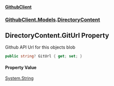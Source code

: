 #### [GithubClient](index 'index')
### [GithubClient.Models](GithubClient.Models 'GithubClient.Models').[DirectoryContent](GithubClient.Models.DirectoryContent 'GithubClient.Models.DirectoryContent')

## DirectoryContent.GitUrl Property

Github API Url for this objects blob

```csharp
public string? GitUrl { get; set; }
```

#### Property Value
[System.String](https://docs.microsoft.com/en-us/dotnet/api/System.String 'System.String')